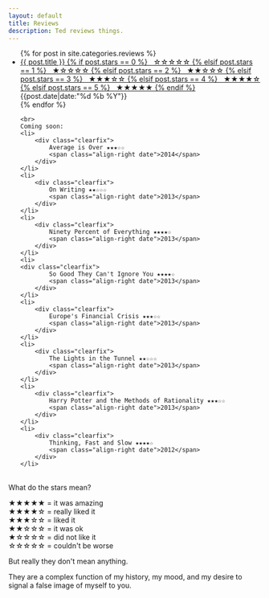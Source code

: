```yaml
---
layout: default
title: Reviews
description: Ted reviews things.
---
```


<ul class="no-bullets">
  {% for post in site.categories.reviews %}
    <li>
    	<div class="clearfix">
	    	<a class="align-left" href="{{ post.url }}">{{ post.title }}
	    	{% if post.stars == 0 %} &nbsp;&nbsp;☆☆☆☆☆
	    	{% elsif post.stars == 1 %} &nbsp;&nbsp;★☆☆☆☆
	    	{% elsif post.stars == 2 %} &nbsp;&nbsp;★★☆☆☆
	    	{% elsif post.stars == 3 %} &nbsp;&nbsp;★★★☆☆
	    	{% elsif post.stars == 4 %} &nbsp;&nbsp;★★★★☆
	    	{% elsif post.stars == 5 %} &nbsp;&nbsp;★★★★★
	    	{% endif %}
        </a>
	    	<span class="align-right date"><time datetime="{{post.date|date:"%F"}}">{{post.date|date:"%d %b %Y"}}</time></span>
    	</div>
    </li>
  {% endfor %}

    <br>
    Coming soon:
    <li>
    	<div class="clearfix">
	    	Average is Over ★★★☆☆
	    	<span class="align-right date">2014</span>
    	</div>
    </li>
    <li>
    	<div class="clearfix">
	    	On Writing ★★☆☆☆
	    	<span class="align-right date">2013</span>
    	</div>
    </li>
    <li>
    	<div class="clearfix">
	    	Ninety Percent of Everything ★★★★☆
	    	<span class="align-right date">2013</span>
    	</div>
    </li>
    <li>
    <div class="clearfix">
	    	So Good They Can't Ignore You ★★★★☆
	    	<span class="align-right date">2013</span>
    	</div>
    </li>
    <li>
    	<div class="clearfix">
	    	Europe's Financial Crisis ★★★☆☆
	    	<span class="align-right date">2013</span>
    	</div>
    </li>
    <li>
    	<div class="clearfix">
	    	The Lights in the Tunnel ★★☆☆☆
	    	<span class="align-right date">2013</span>
    	</div>
    </li>
    <li>
    	<div class="clearfix">
	    	Harry Potter and the Methods of Rationality ★★★☆☆
	    	<span class="align-right date">2013</span>
    	</div>
    </li>
    <li>
    	<div class="clearfix">
	    	Thinking, Fast and Slow ★★★★☆
	    	<span class="align-right date">2012</span>
    	</div>
    </li>

</ul>


<br>
What do the stars mean?

★★★★★ = it was amazing<br>
★★★★☆ = really liked it<br>
★★★☆☆ = liked it<br>
★★☆☆☆ = it was ok<br>
★☆☆☆☆ = did not like it<br>
☆☆☆☆☆ = couldn't be worse<br>

But really they don't mean anything.

They are a complex function of my history, my mood, and my desire to signal a false image of myself to you.